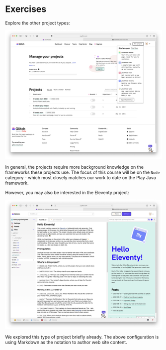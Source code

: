 # Exercises

Explore the other project types:

![](img/37.png)

In general, the projects require more background knowledge on the frameworks these projects use. The focus of this course will be on the `Node` category - which most closely matches our work to date on the Play Java framework. 

However, you may also be interested in the Eleventy project:

![](img/43.png)

We explored this type of project briefly already. The above configuration is using Markdown as the notation to author web site content.

